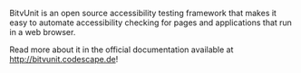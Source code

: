 BitvUnit is an open source accessibility testing framework that makes it easy to automate accessibility checking for pages and applications that run in a web browser.

Read more about it in the official documentation available at http://bitvunit.codescape.de!
